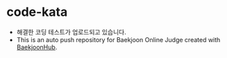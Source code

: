 # code-kata
- 해결한 코딩 테스트가 업로드되고 있습니다.
- This is an auto push repository for Baekjoon Online Judge created with [BaekjoonHub](https://github.com/BaekjoonHub/BaekjoonHub).
